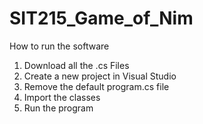 # SIT215_Game_of_Nim
How to run the software

1) Download all the .cs Files
2) Create a new project in Visual Studio 
3) Remove the default program.cs file
4) Import the classes
5) Run the program
